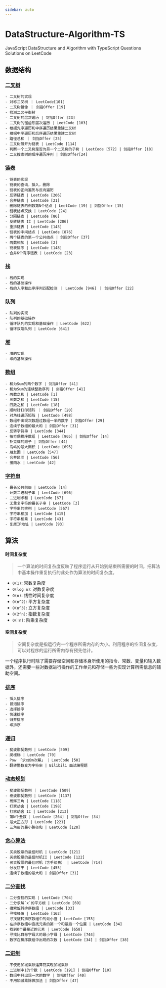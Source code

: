 ```yaml
---
sidebar: auto
---
```


# DataStructure-Algorithm-TS
JavaScript DataStructure and Algorithm with TypeScript
Questions Solutions on LeetCode

## 数据结构
### [二叉树](./ds/BinaryTree.md)
    - 二叉树的实现
    - 对称二叉树 ｜ LeetCode[101]
    - 二叉树镜像 ｜ 剑指Offer [19]
    - 检测二叉平衡树
    - 二叉树的层次遍历 | 剑指Offer [23]
    - 二叉树的锯齿形层次遍历 | LeetCode [103]
    - 根据先序遍历和中序遍历结果重建二叉树
    - 根据中序遍历和后序遍历结果重建二叉树
    - 路径总和 ｜ 剑指Offer [25]
    - 二叉树展开为链表 | LeetCode [114]
    - 判断一个二叉树是否为另一个二叉树的子树 | LeetCode [572] | 剑指Offer [18]
    - 二叉搜索树的后序遍历序列 | 剑指Offer[24]

### [链表](./ds/LinkList.md)
    - 链表的实现
    - 链表的查询，插入，删除
    - 链表的正向遍历与反向遍历
    - 反转链表 | LeetCode [206]
    - 合并链表 | LeetCode [21]
    - 删除链表的倒数第N个结点 | LeetCode [19] | 剑指Offer [15]
    - 链表结点交换 | LeetCode [24]
    - 分隔链表 | LeetCode [86]
    - 反转链表 II | LeetCode [206]
    - 重排链表 | LeetCode [143]
    - 链表的中间结点 | LeetCode [876]
    - 两个链表的第一个公共结点 | 剑指Offer [37]
    - 两数相加 | LeetCode [2]
    - 链表排序 | LeetCode [148]
    - 合并K个有序链表 | LeetCode [23]
### [栈](./ds/Stack.md)
    - 栈的实现
    - 栈的基础操作
    - 栈的入序和出序序列匹配检测 ｜ LeetCode [946] ｜ 剑指Offer [22]

### [队列](./ds/Queue.md)
    - 队列的实现
    - 队列的基础操作
    - 循环队列的实现和基础操作 | LeetCode [622]
    - 循环双端队列 | LeetCode [641]

### [堆](./ds/Heap.md)
    - 堆的实现
    - 堆的基础操作
### [数组](./ds/Array.md)
    - 和为Sum的两个数字 | 剑指Offer [41]
    - 和为Sum的连续整数序列 | 剑指Offer [41]
    - 两数之和 | LeetCode [1]
    - 三数之和 | LeetCode [15]
    - 四数之和 | LeetCode [18]
    - 顺时针打印矩阵 ｜ 剑指Offer [20]
    - 对角线遍历矩阵 | LeetCode [498]
    - 数组中出现次数超过数组一半的数字 | 剑指Offer [29]
    - 连续子数组的最大和 | 剑指Offer [31]
    - 反转字符串 | LeetCode [344]
    - 按奇偶排序数组 | LeetCode [905] | 剑指Offer [14]
    - 扑克牌的顺子 | 剑指Offer [44]
    - 岛屿的最大面积 | LeetCode [695]
    - 朋友圈 | LeetCode [547]
    - 合并区间 | LeetCode [56]
    - 接雨水 | LeetCode [42]
    

### [字符串](./ds/String.md)
    - 最长公共前缀 | LeetCode [14]
    - 计数二进制子串 | LeetCode [696]
    - 二进制求和 | LeetCode [67]
    - 无重复字符的最长子串 | LeetCode [3]
    - 字符串的排列 | LeetCode [567]
    - 字符串相加 | LeetCode [415]
    - 字符串相乘 | LeetCode [43]
    - 复原IP地址 | LeetCode [93]
## 算法

#### 时间复杂度

> 一个算法的时间复杂度反映了程序运行从开始到结束所需要的时间。把算法中基本操作重复执行的此处作为算法的时间复杂度。

- `O(1)`: 常数复杂度
- `O(log n)`: 对数复杂度
- `O(n)`: 线性时间复杂度
- `O(n^2)`: 平方复杂度
- `O(n^3)`: 立方复杂度
- `O(2^n)`: 指数复杂度
- `O(!n)`: 阶乘复杂度

#### 空间复杂度

> 空间复杂度是指运行完一个程序所需内存的大小。利用程序的空间复杂度，可以对程序的运行所需内存有预先估计。

一个程序执行时除了需要存储空间和存储本身所使用的指令、常数、变量和输入数据外，还需要一些对数据进行操作的工作单元和存储一些为实现计算所需信息的辅助空间。


### [排序](./al/Sort.md)
    - 插入排序  
    - 冒泡排序
    - 选择排序
    - 快速排序
    - 归并排序
    - 堆排序

### [递归](./al/Recursion.md)
    - 斐波那契数列 | LeetCode [509]
    - 爬楼梯 | LeetCode [70]
    - Pow 「求x的n次幂」 | LeetCode [50]
    - 翻转整数变为字符串 | Bilibili 面试编程题

### [动态规划](./al/DynamicProgramming.md)
    - 斐波那契数列 ｜ LeetCode [509]
    - 泰波那契数列 | LeetCode [1137]
    - 杨辉三角 | LeetCode [118]
    - 打家劫舍 | LeetCode [198]
    - 打家劫舍 II | LeetCode [213]
    - 第N个丑数 | LeetCode [264] | 剑指Offer [34]
    - 最大正方形 | LeetCode [221]
    - 三角形的最小路径和 | LeetCode [120]
    
### [贪心算法](./al/GreedAlgorithm.md)
    - 买卖股票的最佳时机 | LeetCode [121]
    - 买卖股票的最佳时机II | LeetCode [122]
    - 买卖股票的最佳时机（含手续费） | LeetCode [714]
    - 分发饼干 | LeetCode [455]
    - 连续子数组的最大和 | 剑指Offer [31]
### [二分查找](./al/Search.md)
    - 二分查找的实现 | LeetCode [704]
    - 二分求解`x`的平方根 | LeetCode [69]
    - 搜索旋转排序数组 | LeetCode [33]
    - 寻找峰值 | LeetCode [162]
    - 寻找旋转排序数组中的最小值 | LeetCode [153]
    - 在排序数组中查找元素的第一个和最后一个位置 | LeetCode [34]
    - 找到K个最接近的元素 | LeetCode [658]
    - 寻找比目标字母大的最小字母 | LeetCode [744]
    - 数字在排序数组中出现的次数 | LeetCode [34] | 剑指Offer [38]
### [二进制](./Binary.md)
    - 不使用加减乘除运算符实现加减乘除 
    - 二进制中1的个数 | LeetCode [191] | 剑指Offer [10]
    - 数组中只出现一次的数字 | 剑指Offer [40]
    - 不用加减乘除做加法 | 剑指Offer [47]